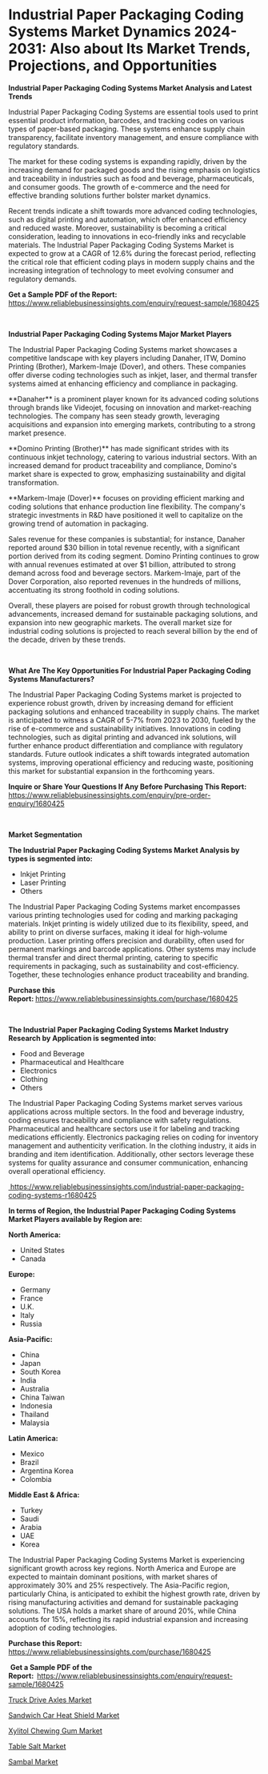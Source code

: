 <p><h1>Industrial Paper Packaging Coding Systems Market Dynamics 2024-2031: Also about Its Market Trends, Projections, and Opportunities</h1></p><p><strong>Industrial Paper Packaging Coding Systems Market Analysis and Latest Trends</strong></p>
<p><p>Industrial Paper Packaging Coding Systems are essential tools used to print essential product information, barcodes, and tracking codes on various types of paper-based packaging. These systems enhance supply chain transparency, facilitate inventory management, and ensure compliance with regulatory standards. </p><p>The market for these coding systems is expanding rapidly, driven by the increasing demand for packaged goods and the rising emphasis on logistics and traceability in industries such as food and beverage, pharmaceuticals, and consumer goods. The growth of e-commerce and the need for effective branding solutions further bolster market dynamics. </p><p>Recent trends indicate a shift towards more advanced coding technologies, such as digital printing and automation, which offer enhanced efficiency and reduced waste. Moreover, sustainability is becoming a critical consideration, leading to innovations in eco-friendly inks and recyclable materials. The Industrial Paper Packaging Coding Systems Market is expected to grow at a CAGR of 12.6% during the forecast period, reflecting the critical role that efficient coding plays in modern supply chains and the increasing integration of technology to meet evolving consumer and regulatory demands.</p></p>
<p><strong>Get a Sample PDF of the Report:&nbsp;</strong> <a href="https://www.reliablebusinessinsights.com/enquiry/request-sample/1680425?utm_campaign=1109&utm_medium=2&utm_source=Github&utm_content=ia&utm_term=16122024&utm_id=industrial-paper-packaging-coding-systems">https://www.reliablebusinessinsights.com/enquiry/request-sample/1680425</a></p>
<p>&nbsp;</p>
<p><strong>Industrial Paper Packaging Coding Systems Major Market Players</strong></p>
<p><p>The Industrial Paper Packaging Coding Systems market showcases a competitive landscape with key players including Danaher, ITW, Domino Printing (Brother), Markem-Imaje (Dover), and others. These companies offer diverse coding technologies such as inkjet, laser, and thermal transfer systems aimed at enhancing efficiency and compliance in packaging.</p><p>**Danaher** is a prominent player known for its advanced coding solutions through brands like Videojet, focusing on innovation and market-reaching technologies. The company has seen steady growth, leveraging acquisitions and expansion into emerging markets, contributing to a strong market presence.</p><p>**Domino Printing (Brother)** has made significant strides with its continuous inkjet technology, catering to various industrial sectors. With an increased demand for product traceability and compliance, Domino's market share is expected to grow, emphasizing sustainability and digital transformation.</p><p>**Markem-Imaje (Dover)** focuses on providing efficient marking and coding solutions that enhance production line flexibility. The company's strategic investments in R&D have positioned it well to capitalize on the growing trend of automation in packaging.</p><p>Sales revenue for these companies is substantial; for instance, Danaher reported around $30 billion in total revenue recently, with a significant portion derived from its coding segment. Domino Printing continues to grow with annual revenues estimated at over $1 billion, attributed to strong demand across food and beverage sectors. Markem-Imaje, part of the Dover Corporation, also reported revenues in the hundreds of millions, accentuating its strong foothold in coding solutions.</p><p>Overall, these players are poised for robust growth through technological advancements, increased demand for sustainable packaging solutions, and expansion into new geographic markets. The overall market size for industrial coding solutions is projected to reach several billion by the end of the decade, driven by these trends.</p></p>
<p>&nbsp;</p>
<p><strong>What Are The Key Opportunities For Industrial Paper Packaging Coding Systems Manufacturers?</strong></p>
<p><p>The Industrial Paper Packaging Coding Systems market is projected to experience robust growth, driven by increasing demand for efficient packaging solutions and enhanced traceability in supply chains. The market is anticipated to witness a CAGR of 5-7% from 2023 to 2030, fueled by the rise of e-commerce and sustainability initiatives. Innovations in coding technologies, such as digital printing and advanced ink solutions, will further enhance product differentiation and compliance with regulatory standards. Future outlook indicates a shift towards integrated automation systems, improving operational efficiency and reducing waste, positioning this market for substantial expansion in the forthcoming years.</p></p>
<p><strong>Inquire or Share Your Questions If Any Before Purchasing This Report:</strong> <a href="https://www.reliablebusinessinsights.com/enquiry/pre-order-enquiry/1680425?utm_campaign=1109&utm_medium=2&utm_source=Github&utm_content=ia&utm_term=16122024&utm_id=industrial-paper-packaging-coding-systems">https://www.reliablebusinessinsights.com/enquiry/pre-order-enquiry/1680425</a></p>
<p>&nbsp;</p>
<p><strong>Market Segmentation</strong></p>
<p><strong>The Industrial Paper Packaging Coding Systems Market Analysis by types is segmented into:</strong></p>
<p><ul><li>Inkjet Printing</li><li>Laser Printing</li><li>Others</li></ul></p>
<p><p>The Industrial Paper Packaging Coding Systems market encompasses various printing technologies used for coding and marking packaging materials. Inkjet printing is widely utilized due to its flexibility, speed, and ability to print on diverse surfaces, making it ideal for high-volume production. Laser printing offers precision and durability, often used for permanent markings and barcode applications. Other systems may include thermal transfer and direct thermal printing, catering to specific requirements in packaging, such as sustainability and cost-efficiency. Together, these technologies enhance product traceability and branding.</p></p>
<p><strong>Purchase this Report:&nbsp;</strong><a href="https://www.reliablebusinessinsights.com/purchase/1680425?utm_campaign=1109&utm_medium=2&utm_source=Github&utm_content=ia&utm_term=16122024&utm_id=industrial-paper-packaging-coding-systems">https://www.reliablebusinessinsights.com/purchase/1680425</a></p>
<p>&nbsp;</p>
<p><strong>The Industrial Paper Packaging Coding Systems Market Industry Research by Application is segmented into:</strong></p>
<p><ul><li>Food and Beverage</li><li>Pharmaceutical and Healthcare</li><li>Electronics</li><li>Clothing</li><li>Others</li></ul></p>
<p><p>The Industrial Paper Packaging Coding Systems market serves various applications across multiple sectors. In the food and beverage industry, coding ensures traceability and compliance with safety regulations. Pharmaceutical and healthcare sectors use it for labeling and tracking medications efficiently. Electronics packaging relies on coding for inventory management and authenticity verification. In the clothing industry, it aids in branding and item identification. Additionally, other sectors leverage these systems for quality assurance and consumer communication, enhancing overall operational efficiency.</p></p>
<p><a href="https://www.reliablebusinessinsights.com/industrial-paper-packaging-coding-systems-r1680425?utm_campaign=1109&utm_medium=2&utm_source=Github&utm_content=ia&utm_term=16122024&utm_id=industrial-paper-packaging-coding-systems">&nbsp;https://www.reliablebusinessinsights.com/industrial-paper-packaging-coding-systems-r1680425</a></p>
<p><strong>In terms of Region, the Industrial Paper Packaging Coding Systems Market Players available by Region are:</strong></p>
<p>
    <p> <strong> North America: </strong>
        <ul>
            <li>United States</li>
            <li>Canada</li>
        </ul>
        </p> 
    <p> <strong> Europe: </strong>
        <ul>
            <li>Germany</li>
            <li>France</li>
            <li>U.K.</li>
            <li>Italy</li>
            <li>Russia</li>
        </ul>
        </p> 
    <p> <strong> Asia-Pacific: </strong>
        <ul>
            <li>China</li>
            <li>Japan</li>
            <li>South Korea</li>
            <li>India</li>
            <li>Australia</li>
            <li>China Taiwan</li>
            <li>Indonesia</li>
            <li>Thailand</li>
            <li>Malaysia</li>
        </ul>
        </p> 
    <p> <strong> Latin America: </strong>
        <ul>
            <li>Mexico</li>
            <li>Brazil</li>
            <li>Argentina Korea</li>
            <li>Colombia</li>
        </ul>
        </p> 
    <p> <strong> Middle East & Africa: </strong>
        <ul>
            <li>Turkey</li>
            <li>Saudi</li>
            <li>Arabia</li>
            <li>UAE</li>
            <li>Korea</li>
        </ul>
    </p>
    </p>
<p><p>The Industrial Paper Packaging Coding Systems Market is experiencing significant growth across key regions. North America and Europe are expected to maintain dominant positions, with market shares of approximately 30% and 25% respectively. The Asia-Pacific region, particularly China, is anticipated to exhibit the highest growth rate, driven by rising manufacturing activities and demand for sustainable packaging solutions. The USA holds a market share of around 20%, while China accounts for 15%, reflecting its rapid industrial expansion and increasing adoption of coding technologies.</p></p>
<p><strong>Purchase this Report: </strong><a href="https://www.reliablebusinessinsights.com/purchase/1680425?utm_campaign=1109&utm_medium=2&utm_source=Github&utm_content=ia&utm_term=16122024&utm_id=industrial-paper-packaging-coding-systems">https://www.reliablebusinessinsights.com/purchase/1680425</a></p>
<p>&nbsp;<strong>Get a Sample PDF of the Report:&nbsp;&nbsp;</strong><a href="https://www.reliablebusinessinsights.com/enquiry/request-sample/1680425?utm_campaign=1109&utm_medium=2&utm_source=Github&utm_content=ia&utm_term=16122024&utm_id=industrial-paper-packaging-coding-systems">https://www.reliablebusinessinsights.com/enquiry/request-sample/1680425</a></p>
<p><strong></strong></p>
<p><p><a href="https://github.com/FahadAhmed223/Market-Research-Report-List-1/blob/main/truck-drive-axles-market.md?utm_campaign=1109&utm_medium=2&utm_source=Github&utm_content=ia&utm_term=16122024&utm_id=industrial-paper-packaging-coding-systems">Truck Drive Axles Market</a></p><p><a href="https://github.com/NargisHussain432/Market-Research-Report-List-1/blob/main/sandwich-car-heat-shield-market.md?utm_campaign=1109&utm_medium=2&utm_source=Github&utm_content=ia&utm_term=16122024&utm_id=industrial-paper-packaging-coding-systems">Sandwich Car Heat Shield Market</a></p><p><a href="https://www.linkedin.com/pulse/in-depth-xylitol-chewing-gum-market-analysis-projected-74-cagr-4vwzc?utm_campaign=1109&utm_medium=2&utm_source=Github&utm_content=ia&utm_term=16122024&utm_id=industrial-paper-packaging-coding-systems">Xylitol Chewing Gum Market</a></p><p><a href="https://www.linkedin.com/pulse/in-depth-analysis-table-salt-market-growth-drivers-projected-hclac?utm_campaign=1109&utm_medium=2&utm_source=Github&utm_content=ia&utm_term=16122024&utm_id=industrial-paper-packaging-coding-systems">Table Salt Market</a></p><p><a href="https://www.linkedin.com/pulse/frameworks-advancements-sambal-market-key-findings-forecasted-w6b7c?utm_campaign=1109&utm_medium=2&utm_source=Github&utm_content=ia&utm_term=16122024&utm_id=industrial-paper-packaging-coding-systems">Sambal Market</a></p></p>